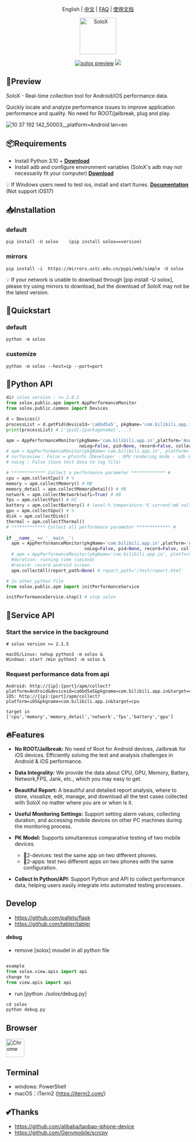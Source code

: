 <p align="center">
  <a>English</a> | <a href="./README.zh.md">中文</a> | <a href="./FAQ.md">FAQ</a> | <a href="https://mp.weixin.qq.com/s?__biz=MzkxMzYyNDM2NA==&mid=2247484506&idx=1&sn=b7eb6de68f84bed03001375d08e08ce9&chksm=c17b9819f60c110fd14e652c104237821b95a13da04618e98d2cf27afa798cb45e53cf50f5bd&token=1402046775&lang=zh_CN&poc_token=HKmRi2WjP7gf9CVwvLWQ2cRhrUR3wmbB9-fNZdD4" target="__blank">使用文档</a>
</p>

<p align="center">
<a href="#">
<img src="https://cdn.nlark.com/yuque/0/2024/png/153412/1715927541315-fb4f7662-d8bb-4d3e-a712-13a3c3073ac8.png?x-oss-process=image%2Fformat%2Cwebp" alt="SoloX" width="100">
</a>
<br>
</p>
<p align="center">
<a href="https://pypi.org/project/solox/" target="__blank"><img src="https://img.shields.io/pypi/v/solox" alt="solox preview"></a>
<a href="https://pepy.tech/project/solox" target="__blank"><img src="https://static.pepy.tech/personalized-badge/solox?period=total&units=international_system&left_color=grey&right_color=orange&left_text=downloads"></a>

<br>
</p>

## 🔎Preview

SoloX - Real-time collection tool for Android/iOS performance data.

Quickly locate and analyze performance issues to improve application performance and quality. No need for ROOT/jailbreak, plug and play.

![10 37 192 142_50003__platform=Android lan=en](https://github.com/smart-test-ti/SoloX/assets/24454096/5b33183c-dcf3-48b7-8c91-dfe20bff3d5c)

## 📦Requirements

- Install Python 3.10 + [**Download**](https://www.python.org/downloads/)
- Install adb and configure environment variables (SoloX's  adb may not necessarily fit your computer) [**Download**](https://developer.android.com/studio/releases/platform-tools)

💡 If Windows users need to test ios, install and start Itunes. [**Documentation**](https://github.com/alibaba/taobao-iphone-device)  (Not support iOS17)

## 📥Installation

### default

```shell
pip install -U solox    (pip install solox==version)
```

### mirrors

```shell
pip install -i  https://mirrors.ustc.edu.cn/pypi/web/simple -U solox
```

💡 If your network is unable to download through [pip install -U solox], please try using mirrors to download, but the download of SoloX may not be the latest version.

## 🚀Quickstart

### default

```shell
python -m solox
```

### customize

```shell
python -m solox --host=ip --port=port
```

## 🏴󠁣󠁩󠁣󠁭󠁿Python API

```python
di# solox version : >= 2.8.5
from solox.public.apm import AppPerformanceMonitor
from solox.public.common import Devices

d = Devices()
processList = d.getPid(deviceId='ca6bd5a5', pkgName='com.bilibili.app.in') # for android
print(processList) # ['{pid}:{packagename}',...]

apm = AppPerformanceMonitor(pkgName='com.bilibili.app.in',platform='Android', deviceId='ca6bd5a5', surfaceview=True, 
                            noLog=False, pid=None, record=False, collect_all=False, duration=0)
# apm = AppPerformanceMonitor(pkgName='com.bilibili.app.in', platform='iOS') only supports one device
# surfaceview： False = gfxinfo (Developer - GPU rendering mode - adb shell dumpsys gfxinfo)
# noLog : False (Save test data to log file)

# ************* Collect a performance parameter ************* #
cpu = apm.collectCpu() # %
memory = apm.collectMemory() # MB
memory_detail = apm.collectMemoryDetail() # MB
network = apm.collectNetwork(wifi=True) # KB
fps = apm.collectFps() # HZ
battery = apm.collectBattery() # level:% temperature:°C current:mA voltage:mV power:w
gpu = apm.collectGpu() # %
disk = apm.collectDisk()
thermal = apm.collectThermal()
# ************* Collect all performance parameter ************* #
 
if __name__ == '__main__':
  apm = AppPerformanceMonitor(pkgName='com.bilibili.app.in',platform='Android', deviceId='ca6bd5a5', surfaceview=True, 
                              noLog=False, pid=None, record=False, collect_all=True, duration=0)
  # apm = AppPerformanceMonitor(pkgName='com.bilibili.app.in', platform='iOS',  deviceId='xxxx', noLog=False, record=False, collect_all=True, duration=0)
  #duration: running time (second)
  #record: record android screen
  apm.collectAll(report_path=None) # report_path='/test/report.html'

# in other python file
from solox.public.apm import initPerformanceService  

initPerformanceService.stop() # stop solox
```

## 🏴󠁣󠁩󠁣󠁭󠁿Service API

### Start the service in the background

```
# solox version >= 2.1.5

macOS/Linux: nohup python3 -m solox &
Windows: start /min python3 -m solox &
```

### Request performance data from api

```shell
Android: http://{ip}:{port}/apm/collect?platform=Android&deviceid=ca6bd5a5&pkgname=com.bilibili.app.in&target=cpu
iOS: http://{ip}:{port}/apm/collect?platform=iOS&pkgname=com.bilibili.app.in&target=cpu

target in ['cpu','memory','memory_detail','network','fps','battery','gpu']
```

## 🔥Features

* **No ROOT/Jailbreak:** No need of Root for Android devices, Jailbreak for iOS devices. Efficiently solving the test and analysis challenges in Android & iOS performance.
* **Data Integrality:** We provide the data about CPU, GPU, Memory, Battery, Network,FPS, Jank, etc., which you may easy to get.
* **Beautiful Report:** A beautiful and detailed report analysis, where to store, visualize, edit, manage, and download all the test cases collected with SoloX no matter where you are or when is it.
* **Useful Monitoring Settings:** Support setting alarm values, collecting duration, and accessing mobile devices on other PC machines during the monitoring process.
* **PK Model:** Supports simultaneous comparative testing of two mobile devices.

  - 🌱2-devices: test the same app on two different phones.
  - 🌱2-apps: test two different apps on two phones with the same configuration.
* **Collect In Python/API:** Support Python and API to collect performance data, helping users easily integrate into automated testing processes.

## Develop

* https://github.com/pallets/flask
* https://github.com/tabler/tabler

#### debug

* remove [solox] moudel in all python file

```python

example
from solox.view.apis import api  
change to 
from view.apis import api

```

* run [python ./solox/debug.py]

```python
cd solox
python debug.py
```

## Browser

<img src="https://cdn.nlark.com/yuque/0/2023/png/153412/1677553244198-96ce5709-f33f-4038-888f-f330d1f74450.png" alt="Chrome" width="50px" height="50px" />

## Terminal

- windows: PowerShell
- macOS：iTerm2 (https://iterm2.com/)

## 💕Thanks

- https://github.com/alibaba/taobao-iphone-device
- https://github.com/Genymobile/scrcpy
